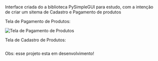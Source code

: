 Interface criada do a biblioteca PySimpleGUI para estudo, com a intenção de criar um sitema de Cadastro e Pagamento de produtos

Tela de Pagamento de Produtos:

<img src="pagamento.png" alt="Tela de Pagamento de Produtos">

<br>

Tela de Cadastro de Produtos:

<img src="cadastro de Produtos.png" alt="">


Obs: esse projeto esta em desenvolvimento!
